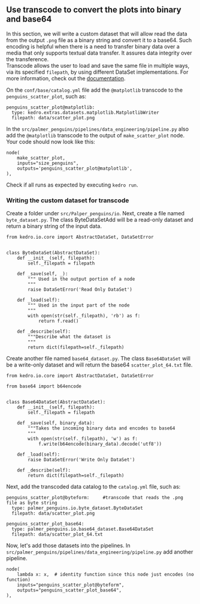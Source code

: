 ## Use transcode to convert the plots into binary and base64
In this section, we will write a custom dataset that will allow read the data from the output `.png` file as a binary string and convert it to a base64. Such encoding is helpful when there is a need to transfer binary data over a media that only supports textual data transfer. It assures data integrity over the transference.  
Transcode allows the user to load and save the same file in multiple ways, via its specified `filepath`, by using different DataSet implementations. For more information, check out the [documentation](https://kedro.readthedocs.io/en/stable/05_data/01_data_catalog.html?highlight=transcode#transcoding-datasets).

On the `conf/base/catalog.yml` file add the `@matplotlib` transcode to the `penguins_scatter_plot`, such as:
```
penguins_scatter_plot@matplotlib:
  type: kedro.extras.datasets.matplotlib.MatplotlibWriter
  filepath: data/scatter_plot.png
```
In the `src/palmer_penguins/pipelines/data_engineering/pipeline.py` also add the `@matplotlib` transcode to the output of `make_scatter_plot` node.  
Your code should now look like this:  

```
node(
    make_scatter_plot,
    inputs="size_penguins",
    outputs='penguins_scatter_plot@matplotlib',
),
```
Check if all runs as expected by executing `kedro run`.  

### Writing the custom dataset for transcode
Create a folder under `src/Palper_penguins/io`. Next, create a file named `byte_dataset.py`. The class ByteDataSetAdd will be a read-only dataset and return a binary string of the input data.
```
from kedro.io.core import AbstractDataSet, DataSetError


class ByteDataSet(AbstractDataSet):
    def __init__(self, filepath):
        self._filepath = filepath

    def _save(self, _):
        """ Used in the output portion of a node
        """
        raise DataSetError('Read Only DataSet')

    def _load(self):
        """ Used in the input part of the node
        """
        with open(str(self._filepath), 'rb') as f:
            return f.read()

    def _describe(self):
        """Describe what the dataset is
        """
        return dict(filepath=self._filepath)
```
Create another file named `base64_dataset.py`. The class `Base64DataSet` will be a write-only dataset and will return the base64 `scatter_plot_64.txt` file.
```
from kedro.io.core import AbstractDataSet, DataSetError

from base64 import b64encode


class Base64DataSet(AbstractDataSet):
    def __init__(self, filepath):
        self._filepath = filepath

    def _save(self, binary_data):
        """Takes the incoming binary data and encodes to base64
        """
        with open(str(self._filepath), 'w') as f:
            f.write(b64encode(binary_data).decode('utf8'))

    def _load(self):
        raise DataSetError('Write Only DataSet')

    def _describe(self):
        return dict(filepath=self._filepath)
```
Next, add the transcoded data catalog to the `catalog.yml` file, such as:
```
penguins_scatter_plot@byteform:     #transcode that reads the .png file as byte string
  type: palmer_penguins.io.byte_dataset.ByteDataSet
  filepath: data/scatter_plot.png

penguins_scatter_plot_base64:
  type: palmer_penguins.io.base64_dataset.Base64DataSet
  filepath: data/scatter_plot_64.txt
```
Now, let's add those datasets into the pipelines. In `src/palmer_penguins/pipelines/data_engineering/pipeline.py` add another pipeline.
```
node(
    lambda x: x,  # identity function since this node just encodes (no function)
    inputs="penguins_scatter_plot@byteform",
    outputs="penguins_scatter_plot_base64",
),
```